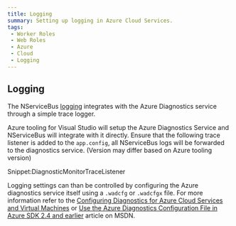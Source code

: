 ```yaml
---
title: Logging
summary: Setting up logging in Azure Cloud Services.
tags:
 - Worker Roles
 - Web Roles
 - Azure
 - Cloud
 - Logging
---
```


## Logging

The NServiceBus [logging](/nservicebus/logging/) integrates with the Azure Diagnostics service through a simple trace logger.

Azure tooling for Visual Studio will setup the Azure Diagnostics Service and NServiceBus will integrate with it directly. Ensure that the following trace listener is added to the `app.config`, all NServiceBus logs will be forwarded to the diagnostics service. (Version may differ based on Azure tooling version)

Snippet:DiagnosticMonitorTraceListener

Logging settings can than be controlled by configuring the Azure diagnostics service itself using a `.wadcfg` or `.wadcfgx` file. For more information refer to the [Configuring Diagnostics for Azure Cloud Services and Virtual Machines](https://azure.microsoft.com/nl-nl/documentation/articles/vs-azure-tools-diagnostics-for-cloud-services-and-virtual-machines/) or [Use the Azure Diagnostics Configuration File in Azure SDK 2.4 and earlier](https://msdn.microsoft.com/library/azure/hh411551.aspx) article on MSDN.